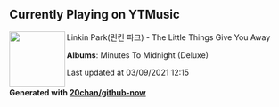 ## Currently Playing on YTMusic

[<img align="left" width="100" src="https://lh3.googleusercontent.com/BtAKhqmTBoZWEQPlcF9tgpqILWNkQ4vc0tk0nlSrIpdvhW9sf9K-tQDoym1zh9Svl-8PnpFCY_6vNYg7">](https://music.youtube.com/watch?v=sJAWNKzSR0A)

Linkin Park(린킨 파크) - The Little Things Give You Away

**Albums**: Minutes To Midnight (Deluxe)

Last updated at 03/09/2021 12:15

#### Generated with [20chan/github-now](https://github.com/20chan/github-now)


<!--
**20chan/20chan** is a ✨ _special_ ✨ repository because its `README.md` (this file) appears on your GitHub profile.

Here are some ideas to get you started:

- 🔭 I’m currently working on ...
- 🌱 I’m currently learning ...
- 👯 I’m looking to collaborate on ...
- 🤔 I’m looking for help with ...
- 💬 Ask me about ...
- 📫 How to reach me: ...
- 😄 Pronouns: ...
- ⚡ Fun fact: ...
-->
